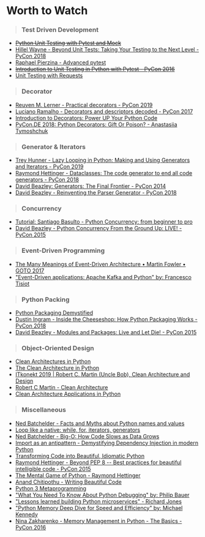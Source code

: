 # Worth to Watch

> ### Test Driven Development

- ~~[Python Unit Testing with Pytest and Mock](https://www.youtube.com/watch?v=DJoffYEPttY)~~
- [Hillel Wayne - Beyond Unit Tests: Taking Your Testing to the Next Level - PyCon 2018](https://www.youtube.com/watch?v=MYucYon2-lk)
- [Raphael Pierzina - Advanced pytest](https://www.youtube.com/watch?v=gJtE-anbcww)
- ~~[Introduction to Unit Testing in Python with Pytest - PyCon 2016](https://www.youtube.com/watch?v=UPanUFVFfzY)~~
- [Unit Testing with Requests](https://www.youtube.com/watch?v=t6MtEnw3Zww)

> ### Decorator

- [Reuven M. Lerner - Practical decorators - PyCon 2019](https://www.youtube.com/watch?v=MjHpMCIvwsY)
- [Luciano Ramalho - Decorators and descriptors decoded - PyCon 2017](https://www.youtube.com/watch?v=81S01c9zytE)
- [Introduction to Decorators: Power UP Your Python Code](https://www.youtube.com/watch?v=VWZAh1QrqRE)
- [PyCon.DE 2018: Python Decorators: Gift Or Poison? - Anastasiia Tymoshchuk](https://www.youtube.com/watch?v=VEexfP68LJs)

> ### Generator & Iterators

- [Trey Hunner - Lazy Looping in Python: Making and Using Generators and Iterators - PyCon 2019](https://www.youtube.com/watch?v=ixiRkUwPI2A)
- [Raymond Hettinger - Dataclasses: The code generator to end all code generators - PyCon 2018](https://www.youtube.com/watch?v=T-TwcmT6Rcw)
- [David Beazley: Generators: The Final Frontier - PyCon 2014](https://www.youtube.com/watch?v=D1twn9kLmYg)
- [David Beazley - Reinventing the Parser Generator - PyCon 2018](https://www.youtube.com/watch?v=zJ9z6Ge-vXs)

> ### Concurrency

- [Tutorial: Santiago Basulto - Python Concurrency: from beginner to pro](https://www.youtube.com/watch?v=18B1pznaU1o)
- [David Beazley - Python Concurrency From the Ground Up: LIVE! - PyCon 2015](https://www.youtube.com/watch?v=MCs5OvhV9S4)

> ### Event-Driven Programming

- [The Many Meanings of Event-Driven Architecture • Martin Fowler • GOTO 2017](https://www.youtube.com/watch?v=STKCRSUsyP0)
- ["Event-Driven applications: Apache Kafka and Python" by: Francesco Tisiot](https://www.youtube.com/watch?v=ea1vdoU5uVo)

> ### Python Packing

- [Python Packaging Demystified](https://www.youtube.com/watch?v=ApDThpsr2Fw)
- [Dustin Ingram - Inside the Cheeseshop: How Python Packaging Works - PyCon 2018](https://www.youtube.com/watch?v=AQsZsgJ30AE)
- [David Beazley - Modules and Packages: Live and Let Die! - PyCon 2015](https://www.youtube.com/watch?v=0oTh1CXRaQ0)

> ### Object-Oriented Design

- [Clean Architectures in Python](https://www.youtube.com/watch?v=pKJ4FXijva0)
- [The Clean Architecture in Python](https://www.youtube.com/watch?v=DJtef410XaM)
- [ITkonekt 2019 | Robert C. Martin (Uncle Bob), Clean Architecture and Design](https://www.youtube.com/watch?v=2dKZ-dWaCiU)
- [Robert C Martin - Clean Architecture](https://www.youtube.com/watch?v=Nltqi7ODZTM)
- [Clean Architecture Applications in Python](https://www.youtube.com/watch?v=p1D-jM4ca2w)

> ### Miscellaneous

- [Ned Batchelder - Facts and Myths about Python names and values](https://nedbatchelder.com/text/names1.html)
- [Loop like a native: while, for, iterators, generators](https://nedbatchelder.com/text/iter.html)
- [Ned Batchelder - Big-O: How Code Slows as Data Grows](https://www.youtube.com/watch?v=duvZ-2UK0fc)
- [Import as an antipattern - Demystifying Dependency Injection in modern Python](https://www.youtube.com/watch?v=qkGxy4c64Jg)
- [Transforming Code into Beautiful, Idiomatic Python](https://www.youtube.com/watch?v=OSGv2VnC0go)
- [Raymond Hettinger - Beyond PEP 8 -- Best practices for beautiful intelligible code - PyCon 2015](https://www.youtube.com/watch?v=wf-BqAjZb8M)
- [The Mental Game of Python - Raymond Hettinger](https://www.youtube.com/watch?v=UANN2Eu6ZnM)
- [Anand Chitipothu - Writing Beautiful Code](https://www.youtube.com/watch?v=QIRyr6qvGrY)
- [Python 3 Metaprogramming](https://www.youtube.com/watch?v=sPiWg5jSoZI)
- ["What You Need To Know About Python Debugging" by: Philip Bauer](https://www.youtube.com/watch?v=_OB6VlYKZkU)
- ["Lessons learned building Python microservices" - Richard Jones](https://www.youtube.com/watch?v=jxr3Aar58ig)
- ["Python Memory Deep Dive for Speed and Efficiency" by: Michael Kennedy](https://www.youtube.com/watch?v=A-3_Iw6KNCw)
- [Nina Zakharenko - Memory Management in Python - The Basics - PyCon 2016](https://www.youtube.com/watch?v=F6u5rhUQ6dU)
